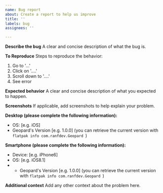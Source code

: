 ```yaml
---
name: Bug report
about: Create a report to help us improve
title: ''
labels: bug
assignees: ''

---
```


**Describe the bug**
A clear and concise description of what the bug is.

**To Reproduce**
Steps to reproduce the behavior:
1. Go to '...'
2. Click on '....'
3. Scroll down to '....'
4. See error

**Expected behavior**
A clear and concise description of what you expected to happen.

**Screenshots**
If applicable, add screenshots to help explain your problem.

**Desktop (please complete the following information):**
 - OS: [e.g. iOS]
 - Geopard's Version [e.g. 1.0.0] (you can retrieve the current version with `flatpak info com.ranfdev.Geopard `)

**Smartphone (please complete the following information):**
 - Device: [e.g. iPhone6]
 - OS: [e.g. iOS8.1]
 - - Geopard's Version [e.g. 1.0.0] (you can retrieve the current version with `flatpak info com.ranfdev.Geopard `)

**Additional context**
Add any other context about the problem here.
